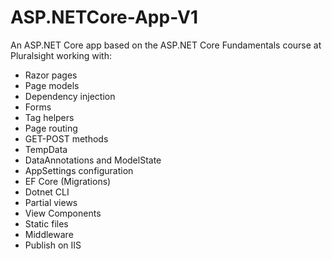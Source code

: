 # ASP.NETCore-App-V1
An ASP.NET Core app based on the ASP.NET Core Fundamentals course at Pluralsight working with:

- Razor pages
- Page models
- Dependency injection
- Forms
- Tag helpers
- Page routing
- GET-POST methods
- TempData
- DataAnnotations and ModelState
- AppSettings configuration
- EF Core (Migrations) 
- Dotnet CLI
- Partial views
- View Components
- Static files
- Middleware
- Publish on IIS 
